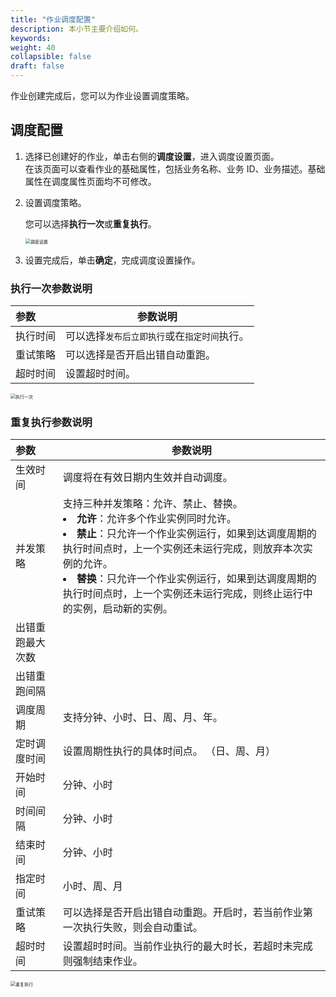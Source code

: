 ```yaml
---
title: "作业调度配置"
description: 本小节主要介绍如何。 
keywords: 
weight: 40
collapsible: false
draft: false
---
```


作业创建完成后，您可以为作业设置调度策略。

## 调度配置

1. 选择已创建好的作业，单击右侧的**调度设置**，进入调度设置页面。    
   在该页面可以查看作业的基础属性，包括业务名称、业务 ID、业务描述。基础属性在调度属性页面均不可修改。
2. 设置调度策略。

   您可以选择**执行一次**或**重复执行**。
   
   <img src="../../../../_images/job_schedule.png" alt="调度设置" style="zoom:50%;" />

3. 设置完成后，单击**确定**，完成调度设置操作。

### 执行一次参数说明

| 参数           | 参数说明                                                     |
| :------------- | ------------------------------------------------------------ |
| 执行时间 |  可以选择`发布后立即执行`或在`指定时间`执行。            |
| 重试策略 |  可以选择是否开启出错自动重跑。      |
| 超时时间 |  设置超时时间。       |

<img src="../../../../_images/job_run_one.png" alt="执行一次" style="zoom:50%;" />

### 重复执行参数说明

| 参数           | 参数说明                                                     |
| :------------- | ------------------------------------------------------------ |
| 生效时间 |  调度将在有效日期内生效并自动调度。            |
| 并发策略 |  支持三种并发策略：允许、禁止、替换。<li> **允许**：允许多个作业实例同时允许。   <li> **禁止**：只允许一个作业实例运行，如果到达调度周期的执行时间点时，上一个实例还未运行完成，则放弃本次实例的允许。  <li> **替换**：只允许一个作业实例运行，如果到达调度周期的执行时间点时，上一个实例还未运行完成，则终止运行中的实例，启动新的实例。  |
| 出错重跑最大次数 |         |
| 出错重跑间隔 |         |
| 调度周期 | 支持分钟、小时、日、周、月、年。        |
| 定时调度时间 | 设置周期性执行的具体时间点。 （日、周、月）       |
| 开始时间 |  分钟、小时        |
| 时间间隔 |  分钟、小时       |
| 结束时间 |  分钟、小时       |
| 指定时间 |  小时、周、月      |
| 重试策略 | 可以选择是否开启出错自动重跑。开启时，若当前作业第一次执行失败，则会自动重试。       |
| 超时时间 | 设置超时时间。当前作业执行的最大时长，若超时未完成则强制结束作业。      |

<img src="../../../../_images/job_run_cycle.png" alt="重复执行" style="zoom:50%;" />




